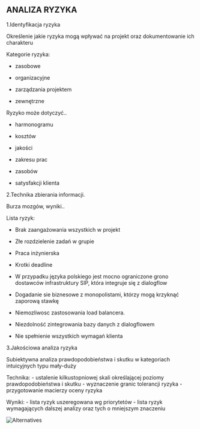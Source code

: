 ## ANALIZA RYZYKA

1.Identyfikacja ryzyka

Określenie jakie ryzyka mogą wpływać na projekt oraz dokumentowanie ich charakteru

Kategorie ryzyka: 

- zasobowe

- organizacyjne

- zarządzania projektem

- zewnętrzne

Ryzyko może dotyczyć..

- harmonogramu

- kosztów

- jakości

- zakresu prac

- zasobów

- satysfakcji klienta

2.Technika zbierania informacji.

Burza mozgów, wyniki..

Lista ryzyk:

- Brak zaangażowania wszystkich w projekt

- Złe rozdzielenie zadań w grupie

- Praca inżynierska

- Krotki deadline

- W przypadku języka polskiego jest mocno ograniczone grono dostawców infrastruktury SIP, która integruje się z dialogflow

- Dogadanie sie biznesowe z monopolistami, którzy mogą krzyknąć zaporową stawkę

- Niemozliwosc zastosowania load balancera.

- Niezdolność zintegrowania bazy danych z dialogflowem

- Nie spełnienie wszystkich wymagań klienta

3.Jakościowa analiza ryzyka 

Subiektywna analiza prawdopodobieństwa i skutku w kategoriach intuicyjnych typu mały-duży

Technika:  - ustalenie kilkustopniowej skali określającej poziomy prawdopodobieństwa i skutku  - wyznaczenie granic tolerancji ryzyka  - przygotowanie macierzy oceny ryzyka

Wyniki:  - lista ryzyk uszeregowana wg priorytetów  - lista ryzyk wymagających dalszej analizy oraz tych o mniejszym znaczeniu

![Alternatives](https://sekurak.pl/wp-content/uploads/2014/01/owasp_risk.jpg)

